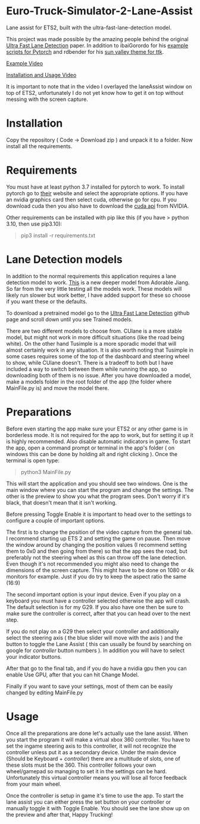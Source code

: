 # Euro-Truck-Simulator-2-Lane-Assist
Lane assist for ETS2, built with the ultra-fast-lane-detection model.

This project was made possible by the amazing people behind the original [Ultra Fast Lane Detection](https://github.com/cfzd/Ultra-Fast-Lane-Detection) paper.
In addition to ibaiGorordo for his [example scripts for Pytorch](https://github.com/ibaiGorordo/Ultrafast-Lane-Detection-Inference-Pytorch-) and rdbender for his  [sun valley theme for ttk](https://github.com/rdbende/Sun-Valley-ttk-theme).

[Example Video](https://youtu.be/oHBFTHrOqCU)

[Installation and Usage Video](https://www.youtube.com/watch?v=TNXlCT3Zr6Y)

It is important to note that in the video I overlayed the laneAssist window on top of ETS2, unfortunately I do not yet know how to get it on top without messing with the screen capture.

# Installation
Copy the repository ( Code -> Download zip ) and unpack it to a folder. Now install all the requirements.

# Requirements
You must have at least python 3.7 installed for pytorch to work.
To install pytorch go to [their](https://pytorch.org/get-started/locally/) website and select the appropriate options.
If you have an nvidia graphics card then select cuda, otherwise go for cpu. If you download cuda then you also have to download the [cuda api](https://developer.nvidia.com/cuda-downloads) from NVIDIA.


Other requirements can be installed with pip like this (if you have > python 3.10, then use pip3.10):
> pip3 install -r requirements.txt

# Lane Detection models
In addition to the normal requirements this application requires a lane detection model to work.
[This](https://github.com/cfzd/Ultra-Fast-Lane-Detection/issues/270) is a new deeper model from Adorable Jiang. So far from the very little testing all the models work. These models will likely run slower but work better, I have added support for these so choose if you want these or the defaults.


To download a pretrained model go to the [Ultra Fast Lane Detection](https://github.com/cfzd/Ultra-Fast-Lane-Detection) github page and scroll down until you see Trained models.

There are two different models to choose from. CUlane is a more stable model, but might not work in more difficult situations (like the road being white). On the other hand Tusimple is a more sporadic model that will almost certainly work in any situation. It is also worth noting that Tusimple in some cases requires some of the top of the dashboard and steering wheel to show, while CUlane doesn't. There is a tradeoff to both but I have included a way to switch between them while running the app, so downloading both of them is no issue.
After you have downloaded a model, make a models folder in the root folder of the app (the folder where MainFile.py is) and move the model there.

# Preparations
Before even starting the app make sure your ETS2 or any other game is in borderless mode. It is not required for the app to work, but for setting it up it is highly recommended. Also disable automatic indicators in game. To start the app, open a command prompt or terminal in the app's folder ( on windows this can be done by holding alt and right clicking ). Once the terminal is open type:
> python3 MainFile.py

This will start the application and you should see two windows. One is the main window where you can start the program and change the settings. The other is the preview to show you what the program sees. Don't worry if it's black, that doesn't mean that it isn't working.

Before pressing Toggle Enable it is important to head over to the settings to configure a couple of important options.

The first is to change the position of the video capture from the general tab. I recommend starting up ETS 2 and setting the game on pause. Then move the window around by changing the position values (I recommend setting them to 0x0 and then going from there) so that the app sees the road, but preferably not the steering wheel as this can throw off the lane detection. Even though it's not recommended you might also need to change the dimensions of the screen capture. This might have to be done on 1080 or 4k monitors for example. Just if you do try to keep the aspect ratio the same (16:9)

The second important option is your input device. Even if you play on a keyboard you must have a controller selected otherwise the app will crash. The default selection is for my G29. If you also have one then be sure to make sure the controller is correct, after that you can head over to the next step. 

If you do not play on a G29 then select your controller and additionally select the steering axis ( the blue slider will move with the axis ) and the button to toggle the Lane Assist ( this can usually be found by searching on google for *controller* button numbers ). In addition you will have to select your indicator buttons.

After that go to the final tab, and if you do have a nvidia gpu then you can enable Use GPU, after that you can hit Change Model.

Finally if you want to save your settings, most of them can be easily changed by editing MainFile.py

# Usage
Once all the preparations are done let's actually use the lane assist. When you start the program it will make a virtual xbox 360 controller. You have to set the ingame steering axis to this controller, it will not recognize the controller unless put it as a secondary device. Under the main device (Should be Keyboard + *controller*) there are a multitude of slots, one of these slots must be the 360. This controller follows your own wheel/gamepad so managing to set it in the settings can be hard. Unfortunately this virtual controller means you will lose all force feedback from your main wheel. 

Once the controller is setup in game it's time to use the app. To start the lane assist you can either press the set button on your controller or manually toggle it with Toggle Enable. You should see the lane show up on the preview and after that, Happy Trucking!
